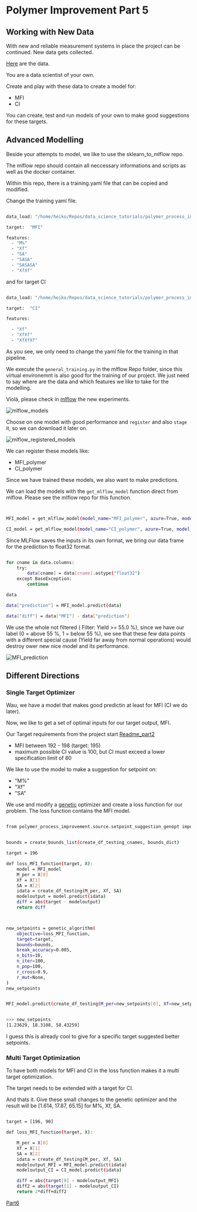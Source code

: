 # Polymer Improvement Part 5

## Working with New Data


With new and reliable measurement systems in place the project can be continued. New data gets collected.

[Here](./data/CrisisTeamData.csv) are the data.

You are a data scientist of your own. 

Create and play with these data to create a model for:

- MFI
- CI

You can create, test and run models of your own to make good suggestions for these targets.



## Advanced Modelling

Beside your attempts to model, we like to use the sklearn_to_mlflow repo.

The mlflow repo should contain all neccessary informations and scripts as well as the docker container. 

Within this repo, there is a training.yaml file that can be copied and modified.

Change the training yaml file.

```bash

data_load: "/home/heiko/Repos/data_science_tutorials/polymer_process_improvement/data/VSSTeamData.parquet"

target:  "MFI" 

features:
  - "M%"
  - "Xf"
  - "SA"
  - "SASA"
  - "SASASA"
  - "XfXf"

```
and for target CI

```bash

data_load: "/home/heiko/Repos/data_science_tutorials/polymer_process_improvement/data/VSSTeamData.parquet"

target:  "CI" 

features:

  - "Xf"
  - "XfXf"
  - "XfXfXf"

```

As you see, we only need to change the yaml file for the training in that pipeline. 

We execute the `general_training.py` in the mlflow Repo folder, since this virtual environemnt is also good for the training of our project. We just need to say where are the data and which features we like to take for the modelling.


Violá, please check in [mlflow](localhost:5000) the new experiments.

![mlflow_models](./schema/MLflow_models_added.jpg)

Choose on one model with good performance and `register` and also `stage` it, so we can download it later on.

![mlflow_registered_models](./schema/mlflow_registered_model.jpg)


We can register these models like:

- MFI_polymer
- CI_polymer


Since we have trained these models, we also want to make predictions.

We can load the models with the `get_mlflow_model` function direct from mlflow. Please see the mlflow repo for this function. 

```bash


MFI_model = get_mlflow_model(model_name="MFI_polymer", azure=True, model_dir=None)

CI_model = get_mlflow_model(model_name="CI_polymer", azure=True, model_dir=None)

```

Since MLFlow saves the inputs in its own format, we bring our data frame for the prediction to float32 format.

```bash

for cname in data.columns:
    try:
        data[cname] = data[cname].astype("float32")
    except BaseException:
        continue

data

data["prediction"] = MFI_model.predict(data)

data["diff"] = data["MFI"] - data["prediction"]

```

We use the whole not filtered ( Filter: Yield >= 55.0 %), since we have our label (0 = above 55 %, 1 = below 55 %), we see that these few data points with a different special cause (Yield far away from normal operations) would destroy ower new nice model and its performance.

![MFI_prediction](./schema/MFI_prediction_truevalue.jpg)



## Different Directions

### Single Target Optimizer

Wau, we have a model that makes good predictin at least for MFI (CI we do later). 

Now, we like to get a set of optimal inputs for our target output, MFI. 

Our Target requirements from the project start [Readme_part2](./Readme_Polymer_part2.md)

- MFI between 192 - 198 (target: 195)
- maximum possible CI value is 100, but CI must exceed a lower specification limit of 80


We like to use the model to make a suggestion for setpoint on:
- "M%"
- "Xf"
- "SA"


We use and modify a [genetic](https://machinelearningmastery.com/simple-genetic-algorithm-from-scratch-in-python/) optimizer and create a loss function for our problem. The loss function contains the MFI model.

```bash

from polymer_process_improvement.source.setpoint_suggestion_genopt import (genetic_algorithm)


bounds = create_bounds_list(create_df_testing_cnames, bounds_dict)

target = 196

def loss_MFI_function(target, X):
    model = MFI_model
    M_per = X[0]
    Xf = X[1]
    SA = X[2]
    idata = create_df_testing(M_per, Xf, SA)
    modeloutput = model.predict(idata)
    diff = abs(target - modeloutput)
    return diff



new_setpoints = genetic_algorithm(
    objective=loss_MFI_function,
    target=target,
    bounds=bounds,
    break_accuracy=0.005,
    n_bits=16,
    n_iter=100,
    n_pop=100,
    r_cross=0.9,
    r_mut=None,
)
new_setpoints


MFI_model.predict(create_df_testing(M_per=new_setpoints[0], Xf=new_setpoints[1], SA=new_setpoints[2]))[0]


>>> new_setpoints
[1.23629, 18.3108, 58.43259]

```

I guess this is already cool to give for a specific target suggested better setpoints.



### Multi Target Optimization

To have both models for MFI and CI in the loss function makes it a multi target optimization.

The target needs to be extended with a target for CI. 

And thats it. Give these small changes to the genetic optimizer and the result will be [1.614, 17.87, 65.15] for M%, Xf, SA.


```bash

target = [196, 90]

def loss_MFI_function(target, X):

    M_per = X[0]
    Xf = X[1]
    SA = X[2]
    idata = create_df_testing(M_per, Xf, SA)
    modeloutput_MFI = MFI_model.predict(idata)
    modeloutput_CI = CI_model.predict(idata)

    diff = abs(target[0] - modeloutput_MFI)
    diff2 = abs(target[1] - modeloutput_CI)
    return 2*diff+diff2


```

[Part6](./Readme_Polymer_part6.md)
